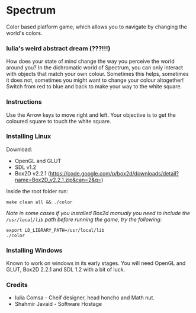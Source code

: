 Spectrum
========

Color based platform game, which allows you to navigate by changing the world's colors.

### Iulia's weird abstract dream (???!!!)

How does your state of mind change the way you perceive the world around you? In the dichromatic world of Spectrum, you can only interact with objects that match your own colour. Sometimes this helps, sometimes it does not, sometimes you might want to change your colour altogether! Switch from red to blue and back to make your way to the white square.

### Instructions
Use the Arrow keys to move right and left. Your objective is to get the coloured square to touch the white square.

### Installing Linux
Download:

 - OpenGL and GLUT
 - SDL v1.2
 - Box2D v2.2.1 (https://code.google.com/p/box2d/downloads/detail?name=Box2D_v2.2.1.zip&can=2&q=)

Inside the root folder run:

    make clean all && ./color
    
*Note in some cases if you installed Box2d manualy you need to include the `/usr/local/lib` path before running the game, try the following:*

    export LD_LIBRARY_PATH=/usr/local/lib
    ./color

### Installing Windows
Known to work on windows in its early stages. You will need OpenGL and GLUT, Box2D 2.2.1 and SDL 1.2 with a bit of luck.

### Credits
 - Iulia Comsa - Cheif designer, head honcho and Math nut.
 - Shahmir Javaid - Software Hostage
